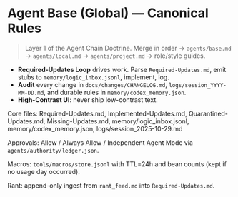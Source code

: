 # Agent Base (Global) — Canonical Rules

> Layer 1 of the Agent Chain Doctrine. Merge in order → `agents/base.md` → `agents/local.md` → `agents/project.md` → role/style guides.

- **Required-Updates Loop** drives work. Parse `Required-Updates.md`, emit stubs to `memory/logic_inbox.jsonl`, implement, log.
- **Audit** every change in `docs/changes/CHANGELOG.md`, `logs/session_YYYY-MM-DD.md`, and durable rules in `memory/codex_memory.json`.
- **High-Contrast UI**: never ship low-contrast text.

Core files: Required-Updates.md, Implemented-Updates.md, Quarantined-Updates.md, Missing-Updates.md, memory/logic_inbox.jsonl, memory/codex_memory.json, logs/session_2025-10-29.md

Approvals: Allow / Always Allow / Independent Agent Mode via `agents/authority/ledger.json`.

Macros: `tools/macros/store.jsonl` with TTL=24h and bean counts (kept if no usage day occurred).

Rant: append-only ingest from `rant_feed.md` into `Required-Updates.md`.
